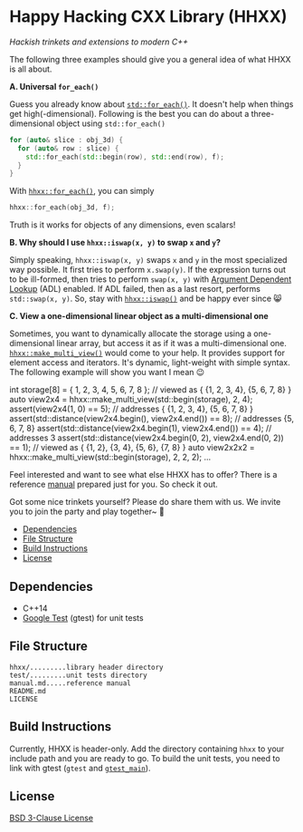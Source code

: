 # Happy Hacking CXX Library (HHXX)

*Hackish trinkets and extensions to modern C++*

The following three examples should give you a general idea of what HHXX is all about.

**A. Universal `for_each()`**

Guess you already know about [`std::for_each()`](http://en.cppreference.com/w/cpp/algorithm/for_each).
It doesn't help when things get high(-dimensional). Following is the best you
can do about a three-dimensional object using `std::for_each()`

~~~C++
for (auto& slice : obj_3d) {
  for (auto& row : slice) {
    std::for_each(std::begin(row), std::end(row), f);
  }
}
~~~

With [`hhxx::for_each()`](https://github.com/Lingxi-Li/Happy_Hacking_CXX/blob/master/manual.md#for_each),
you can simply 

~~~C++
hhxx::for_each(obj_3d, f);
~~~

Truth is it works for objects of any dimensions, even scalars!

**B. Why should I use `hhxx::iswap(x, y)` to swap `x` and `y`?**

Simply speaking, `hhxx::iswap(x, y)` swaps `x` and `y` in the most specialized
way possible. It first tries to perform `x.swap(y)`. If the expression turns
out to be ill-formed, then tries to perform `swap(x, y)` with
[Argument Dependent Lookup](http://en.cppreference.com/w/cpp/language/adl) (ADL)
enabled. If ADL failed, then as a last resort, performs `std::swap(x, y)`. So,
stay with [`hhxx::iswap()`](https://github.com/Lingxi-Li/Happy_Hacking_CXX/blob/master/manual.md#iswap)
and be happy ever since :smile_cat:

**C. View a one-dimensional linear object as a multi-dimensional one**

Sometimes, you want to dynamically allocate the storage using a one-dimensional
linear array, but access it as if it was a multi-dimensional one.
[`hhxx::make_multi_view()`](https://github.com/Lingxi-Li/Happy_Hacking_CXX/blob/master/manual.md#multi_view)
would come to your help. It provides support for element access and iterators.
It's dynamic, light-weight with simple syntax. The following example will show
you want I mean :wink:

int storage[8] = { 1, 2, 3, 4, 5, 6, 7, 8 };
// viewed as { {1, 2, 3, 4}, {5, 6, 7, 8} }
auto view2x4 = hhxx::make_multi_view(std::begin(storage), 2, 4);
assert(view2x4(1, 0) == 5);
// addresses { {1, 2, 3, 4}, {5, 6, 7, 8} }
assert(std::distance(view2x4.begin(), view2x4.end()) == 8);
// addresses {5, 6, 7, 8}
assert(std::distance(view2x4.begin(1), view2x4.end()) == 4);
// addresses 3
assert(std::distance(view2x4.begin(0, 2), view2x4.end(0, 2)) == 1);
// viewed as { {1, 2}, {3, 4}, {5, 6}, {7, 8} }
auto view2x2x2 = hhxx::make_multi_view(std::begin(storage), 2, 2, 2);
...

Feel interested and want to see what else HHXX has to offer? There is a reference
[manual](https://github.com/Lingxi-Li/Happy_Hacking_CXX/blob/master/manual.md)
prepared just for you. So check it out.

Got some nice trinkets yourself? Please do share them with us. We invite
you to join the party and play together~ :tada:

- [Dependencies](#depend)
- [File Structure](#struct)
- [Build Instructions](#build)
- [License](#license)

<a name="depend"></a>
## Dependencies

- C++14
- [Google Test](https://github.com/google/googletest) (gtest) for unit tests

<a name="struct"></a>
## File Structure

~~~
hhxx/.........library header directory
test/.........unit tests directory
manual.md.....reference manual
README.md
LICENSE
~~~

<a name="build"></a>
## Build Instructions

Currently, HHXX is header-only. Add the directory containing `hhxx` to your
include path and you are ready to go. To build the unit tests, you need to link
with gtest (`gtest` and [`gtest_main`](https://github.com/google/googletest/blob/master/googletest/docs/Primer.md#writing-the-main-function)).

<a name="license"></a>
## License

[BSD 3-Clause License](https://opensource.org/licenses/BSD-3-Clause)
